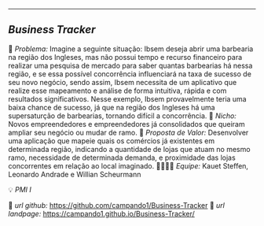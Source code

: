 -------------------
*Business Tracker*
-------------------
🙁 *Problema:* Imagine a seguinte situação: Ibsem deseja abrir uma barbearia na região dos Ingleses, mas não possui tempo e recurso financeiro para realizar uma pesquisa de mercado para saber quantas barbearias há nessa região, e se essa possível concorrência influenciará na taxa de sucesso de seu novo negócio, sendo assim, Ibsem necessita de um aplicativo que realize esse mapeamento e análise de forma intuitiva, rápida e com resultados significativos. Nesse exemplo, Ibsem provavelmente teria uma baixa chance de sucesso, já que na região dos Ingleses há uma supersaturção de barbearias, tornando difícil a concorrência.
🙂 *Nicho:* Novos empreendedores e empreendedores já consolidados que queiram ampliar seu negócio ou mudar de ramo.
🎁 *Proposta de Valor:* Desenvolver uma aplicação que mapeie quais os comércios já existentes em determinada região, indicando a quantidade de lojas que atuam no mesmo ramo, necessidade de determinada demanda, e proximidade das lojas concorrentes em relação ao local imaginado.
🧑‍💻👩‍💻 *Equipe:* Kauet Steffen, Leonardo Andrade e Willian Scheurmann

💡 *PMI I*

🔗 *url github:* https://github.com/campando1/Business-Tracker
🛬 *url landpage:* https://campando1.github.io/Business-Tracker/
